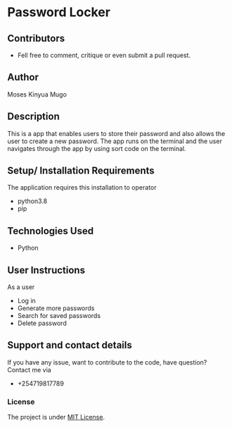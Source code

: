 # Password Locker
## Contributors
* Fell free to comment, critique or even submit a pull request.

## Author
Moses Kinyua Mugo

## Description 
This is a app that enables users to store their password and also allows the user to create a new password. The app runs on the terminal and the user navigates through the app by using sort code on the terminal. 

## Setup/ Installation Requirements
The application requires this installation to operator
* python3.8
* pip

## Technologies Used
* Python
## User Instructions 
As a user
* Log in
* Generate more passwords
* Search for saved passwords
* Delete password



## Support and contact details 
If you have any issue, want to contribute to the code, have question?
Contact me via
* +254719817789
### License
The project is under [MIT License](LICENSE).